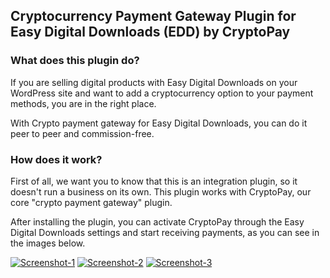 ## Cryptocurrency Payment Gateway Plugin for Easy Digital Downloads (EDD) by CryptoPay

### What does this plugin do?

If you are selling digital products with Easy Digital Downloads on your WordPress site and want to add a cryptocurrency option to your payment methods, you are in the right place.

With Crypto payment gateway for Easy Digital Downloads, you can do it peer to peer and commission-free.

### How does it work?

First of all, we want you to know that this is an integration plugin, so it doesn't run a business on its own. This plugin works with CryptoPay, our core "crypto payment gateway" plugin.

After installing the plugin, you can activate CryptoPay through the Easy Digital Downloads settings and start receiving payments, as you can see in the images below.

<a href="https://ibb.co/C6z4pCt"><img src="https://i.ibb.co/pQxN6VP/Screenshot-1.png" alt="Screenshot-1" border="0"></a>
<a href="https://ibb.co/Lk1pqjS"><img src="https://i.ibb.co/8K98RvM/Screenshot-2.png" alt="Screenshot-2" border="0"></a>
<a href="https://ibb.co/F6mjvCp"><img src="https://i.ibb.co/nr652tp/Screenshot-3.png" alt="Screenshot-3" border="0"></a>